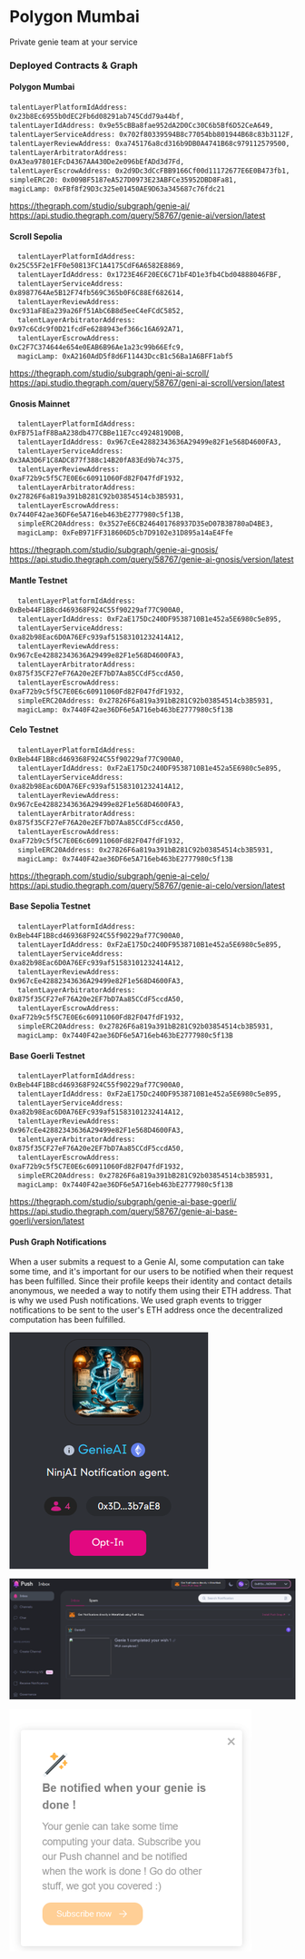 
# Polygon Mumbai

Private genie team at your service

### Deployed Contracts & Graph

#### Polygon Mumbai
                    
```
talentLayerPlatformIdAddress: 0x23b8Ec6955b0dEC2Fb6d08291ab745Cdd79a44bf,
talentLayerIdAddress: 0x9e55cBBa8fae952dA2D0Cc30C6b5Bf6D52CeA649,
talentLayerServiceAddress: 0x702f80339594B8c77054bb801944B68c83b3112F,
talentLayerReviewAddress: 0xa745176a8cd316b9DB0A4741B68c979112579500,
talentLayerArbitratorAddress: 0xA3ea97801EFcD4367AA430De2e096bEfADd3d7Fd,
talentLayerEscrowAddress: 0x2d9Dc3dCcFBB9166Cf00d11172677E6E0B473fb1,
simpleERC20: 0x009BF5187eA527D0973E23ABFCe35952DBD8Fa81,
magicLamp: 0xFBf8f29D3c325e01450AE9D63a345687c76fdc21
```
https://thegraph.com/studio/subgraph/genie-ai/
https://api.studio.thegraph.com/query/58767/genie-ai/version/latest

#### Scroll Sepolia

```
  talentLayerPlatformIdAddress: 0x25C55F2e1FF0e50813FC1A4175CdF6A6582E8869,
  talentLayerIdAddress: 0x1723E46F20EC6C71bF4D1e3fb4Cbd04888046FBF,
  talentLayerServiceAddress: 0x8987764Ae5B12F74fb569C365b0F6C88Ef682614,
  talentLayerReviewAddress: 0xc931aF8Ea239a26Ff51AbC6B8d5eeC4eFCdC5852,
  talentLayerArbitratorAddress: 0x97c6Cdc9f0D21fcdFe6288943ef366c16A692A71,
  talentLayerEscrowAddress: 0xC2F7C374644e654e0EAB6B96Ae1a23c99b66Efc9,
  magicLamp: 0xA2160AdD5f8d6F11443DccB1c56Ba1A6BFF1abf5
```
https://thegraph.com/studio/subgraph/geni-ai-scroll/
https://api.studio.thegraph.com/query/58767/geni-ai-scroll/version/latest

#### Gnosis Mainnet

```
  talentLayerPlatformIdAddress: 0xFB751afF8BaA238db477CBBe11E7cc4924819D0B,
  talentLayerIdAddress: 0x967cEe42882343636A29499e82F1e568D4600FA3,
  talentLayerServiceAddress: 0x3AA3D6F1C8ADC877f388c14B20fA83Ed9b74c375,
  talentLayerReviewAddress: 0xaF72b9c5f5C7E0E6c60911060Fd82F047fdF1932,
  talentLayerArbitratorAddress: 0x27826F6a819a391bB281C92b03854514cb3B5931,
  talentLayerEscrowAddress: 0x7440F42ae36DF6e5A716eb463bE2777980c5f13B,
  simpleERC20Address: 0x3527eE6CB246401768937D35eD07B3B780aD4BE3,
  magicLamp: 0xFeB971FF318606D5cb7D9102e31D895a14aE4Ffe
```
https://thegraph.com/studio/subgraph/genie-ai-gnosis/
https://api.studio.thegraph.com/query/58767/genie-ai-gnosis/version/latest

#### Mantle Testnet

```
  talentLayerPlatformIdAddress: 0xBeb44F1B8cd469368F924C55f90229af77C900A0,
  talentLayerIdAddress: 0xF2aE175Dc240DF9538710B1e452a5E6980c5e895,
  talentLayerServiceAddress: 0xa82b98Eac6D0A76EFc939af51583101232414A12,
  talentLayerReviewAddress: 0x967cEe42882343636A29499e82F1e568D4600FA3,
  talentLayerArbitratorAddress: 0x875f35CF27eF76A20e2EF7bD7Aa85CCdF5ccdA50,
  talentLayerEscrowAddress: 0xaF72b9c5f5C7E0E6c60911060Fd82F047fdF1932,
  simpleERC20Address: 0x27826F6a819a391bB281C92b03854514cb3B5931,
  magicLamp: 0x7440F42ae36DF6e5A716eb463bE2777980c5f13B
```

#### Celo Testnet

```
  talentLayerPlatformIdAddress: 0xBeb44F1B8cd469368F924C55f90229af77C900A0,
  talentLayerIdAddress: 0xF2aE175Dc240DF9538710B1e452a5E6980c5e895,
  talentLayerServiceAddress: 0xa82b98Eac6D0A76EFc939af51583101232414A12,
  talentLayerReviewAddress: 0x967cEe42882343636A29499e82F1e568D4600FA3,
  talentLayerArbitratorAddress: 0x875f35CF27eF76A20e2EF7bD7Aa85CCdF5ccdA50,
  talentLayerEscrowAddress: 0xaF72b9c5f5C7E0E6c60911060Fd82F047fdF1932,
  simpleERC20Address: 0x27826F6a819a391bB281C92b03854514cb3B5931,
  magicLamp: 0x7440F42ae36DF6e5A716eb463bE2777980c5f13B
```
https://thegraph.com/studio/subgraph/genie-ai-celo/
https://api.studio.thegraph.com/query/58767/genie-ai-celo/version/latest

#### Base Sepolia Testnet

```
  talentLayerPlatformIdAddress: 0xBeb44F1B8cd469368F924C55f90229af77C900A0,
  talentLayerIdAddress: 0xF2aE175Dc240DF9538710B1e452a5E6980c5e895,
  talentLayerServiceAddress: 0xa82b98Eac6D0A76EFc939af51583101232414A12,
  talentLayerReviewAddress: 0x967cEe42882343636A29499e82F1e568D4600FA3,
  talentLayerArbitratorAddress: 0x875f35CF27eF76A20e2EF7bD7Aa85CCdF5ccdA50,
  talentLayerEscrowAddress: 0xaF72b9c5f5C7E0E6c60911060Fd82F047fdF1932,
  simpleERC20Address: 0x27826F6a819a391bB281C92b03854514cb3B5931,
  magicLamp: 0x7440F42ae36DF6e5A716eb463bE2777980c5f13B
```

#### Base Goerli Testnet

```
  talentLayerPlatformIdAddress: 0xBeb44F1B8cd469368F924C55f90229af77C900A0,
  talentLayerIdAddress: 0xF2aE175Dc240DF9538710B1e452a5E6980c5e895,
  talentLayerServiceAddress: 0xa82b98Eac6D0A76EFc939af51583101232414A12,
  talentLayerReviewAddress: 0x967cEe42882343636A29499e82F1e568D4600FA3,
  talentLayerArbitratorAddress: 0x875f35CF27eF76A20e2EF7bD7Aa85CCdF5ccdA50,
  talentLayerEscrowAddress: 0xaF72b9c5f5C7E0E6c60911060Fd82F047fdF1932,
  simpleERC20Address: 0x27826F6a819a391bB281C92b03854514cb3B5931,
  magicLamp: 0x7440F42ae36DF6e5A716eb463bE2777980c5f13B
```
https://thegraph.com/studio/subgraph/genie-ai-base-goerli/
https://api.studio.thegraph.com/query/58767/genie-ai-base-goerli/version/latest


#### Push Graph Notifications

When a user submits a request to a Genie AI, some computation can take some time, and it's important for our users to be notified when their request has been fulfilled.
Since their profile keeps their identity and contact details anonymous, we needed a way to notify them using their ETH address.
That is why we used Push notifications. We used graph events to trigger notifications to be sent to the user's ETH address once the decentralized computation has been fulfilled.

![img.png](screenshots/img.png)

![img_1.png](screenshots/img_1.png)

![img_2.png](screenshots/img_2.png)